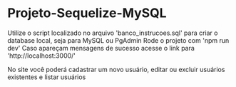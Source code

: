 ﻿# Projeto-Sequelize-MySQL

Utilize o script localizado no arquivo 'banco_instrucoes.sql' para criar o database local, seja para MySQL ou PgAdmin
Rode o projeto com 'npm run dev'
Caso apareçam mensagens de sucesso acesse o link para 'http://localhost:3000/'

No site você poderá cadastrar um novo usuário, editar ou excluir usuários existentes e listar usuários
